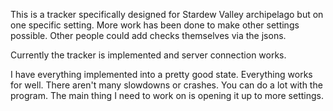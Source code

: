This is a tracker specifically designed for Stardew Valley archipelago but on one specific setting.
More work has been done to make other settings possible. Other people could add checks themselves via the jsons.

Currently the tracker is implemented and server connection works. 

I have everything implemented into a pretty good state. Everything works for well.
There aren't many slowdowns or crashes. You can do a lot with the program.
The main thing I need to work on is opening it up to more settings.
